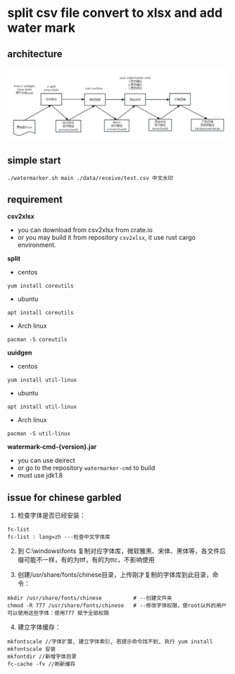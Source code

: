 # split csv file convert to xlsx and add water mark

## architecture
![](img/csv2xlsx+watermarker.png)

## simple start

```shell
./watermarker.sh main ./data/receive/test.csv 中文水印
```

## requirement
**csv2xlsx**
- you can download from csv2xlsx from crate.io
- or you may build it from repository `csv2xlsx`, it use rust cargo environment.

**split**
- centos
```shell
yum install coreutils
```

- ubuntu
```shell
apt install coreutils
```

- Arch linux
```shell
pacman -S coreutils
```

**uuidgen**
- centos
```shell
yum install util-linux
```

- ubuntu
```shell
apt install util-linux
```

- Arch linux
```shell
pacman -S util-linux
```

**watermark-cmd-{version}.jar**
- you can use deirect
- or go to the repository `watermarker-cmd` to build
- must use jdk1.8

## issue for chinese garbled
1. 检查字体是否已经安装：

```shell
fc-list
fc-list : lang=zh ---检查中文字体库
```

2. 到 C:\windows\fonts 复制对应字体库，微软雅黑、宋体、黑体等，各文件后缀可能不一样，有的为ttf，有的为ttc，不影响使用

3. 创建/usr/share/fonts/chinese目录，上传刚才复制的字体库到此目录，命令：
```shell
mkdir /usr/share/fonts/chinese          # --创建文件夹
chmod -R 777 /usr/share/fonts/chinese   # --修改字体权限，使root以外的用户可以使用这些字体：使用777 赋予全部权限
```

4. 建立字体缓存：

```shell
mkfontscale //字体扩展, 建立字体索引, 若提示命令找不到, 执行 yum install mkfontscale 安装
mkfontdir //新增字体目录
fc-cache -fv //刷新缓存
```